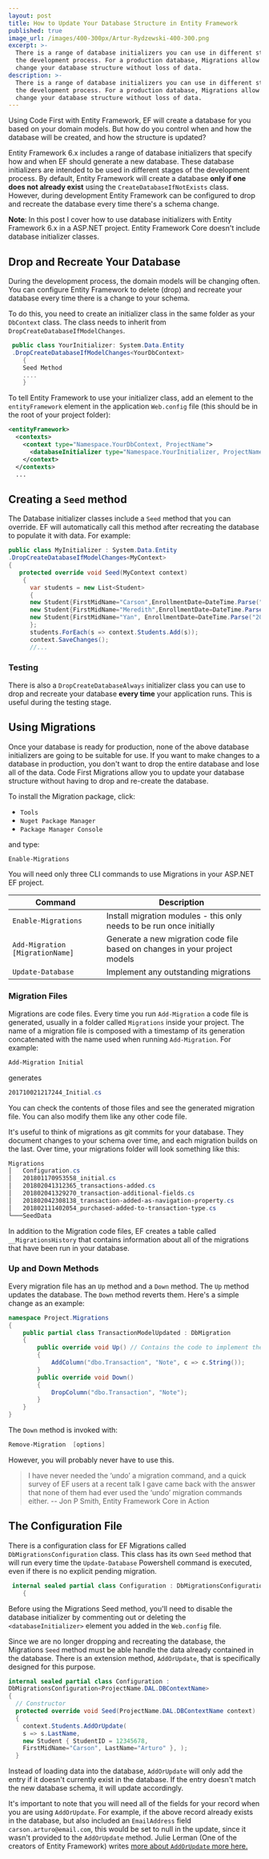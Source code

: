 ```yaml
---
layout: post
title: How to Update Your Database Structure in Entity Framework
published: true
image_url: /images/400-300px/Artur-Rydzewski-400-300.png
excerpt: >-
  There is a range of database initializers you can use in different stages of
  the development process. For a production database, Migrations allow you
  change your database structure without loss of data.
description: >-
  There is a range of database initializers you can use in different stages of
  the development process. For a production database, Migrations allow you
  change your database structure without loss of data.
---
```


Using Code First with Entity Framework, EF will create a database for you based on your domain models. But how do you control when and how the database will be created, and how the structure is updated?

Entity Framework 6.x includes a range of database initializers that specify how and when EF should generate a new database. These database initializers are intended to be used in different stages of the development process. By default, Entity Framework will create a database **only if one does not already exist** using the `CreateDatabaseIfNotExists` class. However, during development Entity Framework can be configured to drop and recreate the database every time there's a schema change.

**Note**: In this post I cover how to use database initializers with Entity Framework 6.x in a ASP.NET project. Entity Framework Core doesn't include database initializer classes.

## Drop and Recreate Your Database

During the development process, the domain models will be changing often. You can configure Entity Framework to delete (drop) and recreate your database every time there is a change to your schema.

To do this, you need to create an initializer class in the same folder as your `DbContext` class.  The class needs to inherit from `DropCreateDatabaseIfModelChanges`.
```csharp
 public class YourInitializer: System.Data.Entity
 .DropCreateDatabaseIfModelChanges<YourDbContext>
    {
    Seed Method
    ....
    }
```
To tell Entity Framework to use your initializer class, add an element to the `entityFramework` element in the application `Web.config` file (this should be in the root of your project folder):
```xml
<entityFramework>
  <contexts>
    <context type="Namespace.YourDbContext, ProjectName">
      <databaseInitializer type="Namespace.YourInitializer, ProjectName" />
    </context>
  </contexts>
  ...
```

## Creating a `Seed` method

The Database initializer classes include a `Seed` method that you can override. EF will automatically call this method after recreating the database to populate it with data. 
For example:

```csharp
public class MyInitializer : System.Data.Entity
.DropCreateDatabaseIfModelChanges<MyContext>
{
   protected override void Seed(MyContext context)
    {
      var students = new List<Student>
      {
      new Student{FirstMidName="Carson",EnrollmentDate=DateTime.Parse("2005-09-01")},
      new Student{FirstMidName="Meredith",EnrollmentDate=DateTime.Parse("2002-09-01")},
      new Student{FirstMidName="Yan", EnrollmentDate=DateTime.Parse("2002-09-01")}
      };
      students.ForEach(s => context.Students.Add(s));
      context.SaveChanges();
      //...
```

### Testing
There is also a `DropCreateDatabaseAlways` initializer class you can use to drop and recreate your database  **every time** your application runs. This is useful during the testing stage.


## Using Migrations


Once your database is ready for production, none of the above database initializers are going to be suitable for use. If you want to make changes to a database in production, you don't want to drop the entire database and lose all of the data. Code First Migrations allow you to update your database structure without having to drop and re-create the database.

To install the Migration package, click: 

 - `Tools` 
 -  `Nuget Package Manager`  
 - `Package Manager Console`

and type:
```powershell
Enable-Migrations
```

You will need only three CLI commands to use Migrations in your ASP.NET EF project.

| Command                         | Description                                                  |
| ---------------- | ----------------------- |
| `Enable-Migrations` | Install migration modules - this only needs to be run once initially |
| `Add-Migration [MigrationName]` | Generate a new migration code file based on changes in your project models |
| `Update-Database` | Implement any outstanding migrations                         |

### Migration Files

Migrations are code files. Every time you run `Add-Migration` a code file is generated, usually in a folder called `Migrations` inside your project. The name of a migration file is composed with a timestamp of its generation concatenated with the name used when running `Add-Migration`. For example:

```powershell
Add-Migration Initial
```
generates
```powershell
201710021217244_Initial.cs
```
You can check the contents of those files and see the generated migration file. You can also modify them like any other code file.

It's useful to think of migrations as git commits for your database. They document changes to your schema over time, and each migration builds on the last. Over time, your migrations folder will look something like this:

```powershell
Migrations
│   Configuration.cs
│   201801170953558_initial.cs
│   201802041312365_transactions-added.cs
│   201802041329270_transaction-additional-fields.cs
│   201802042308138_transaction-added-as-navigation-property.cs
│   201802111402054_purchased-added-to-transaction-type.cs
└───SeedData
```

In addition to the Migration code files, EF creates a table called `__MigrationsHistory` that contains information about all of the migrations that have been run in your database.

### Up and Down Methods

Every migration file has an `Up` method and a `Down` method. The `Up` method updates the database. The `Down` method reverts them. Here's a simple change as an example:


```csharp
namespace Project.Migrations
{
    public partial class TransactionModelUpdated : DbMigration
    {
        public override void Up() // Contains the code to implement the changes
        {
            AddColumn("dbo.Transaction", "Note", c => c.String());
        }   
        public override void Down()
        {
            DropColumn("dbo.Transaction", "Note");
        }
    }
}
```

The `Down` method is invoked with:
```powershell
Remove-Migration  [options]
```
However, you will probably never have to use this.
> I have never needed the ‘undo’ a migration command, and a quick survey of EF users at a recent talk I gave came back with the answer that none of them had ever used the ‘undo’ migration commands either.
> -- Jon P Smith, Entity Framework Core in Action

## The Configuration File

There is a configuration class for EF Migrations called `DbMigrationsConfiguration` class. This class has its own `Seed` method that will run every time the `Update-Database` Powershell command is executed, even if there is no explicit pending migration. 

```csharp
 internal sealed partial class Configuration : DbMigrationsConfiguration<YourDbContext>
    {
```
Before using the Migrations Seed method, you'll need to disable the database initializer by commenting out or deleting the `<databaseInitializer>` element you added in the `Web.config` file.

Since we are no longer dropping and recreating the database, the Migrations `Seed` method must be able handle the data already contained in the database. There is an extension method, `AddOrUpdate`, that is specifically designed for this purpose.

```csharp
internal sealed partial class Configuration :
DbMigrationsConfiguration<ProjectName.DAL.DBContextName>
{
  // Constructor
  protected override void Seed(ProjectName.DAL.DBContextName context)
  {
    context.Students.AddOrUpdate(
    s => s.LastName,
    new Student { StudentID = 12345678,
    FirstMidName="Carson", LastName="Arturo" }, );
  }
```

Instead of loading data into the database, `AddOrUpdate` will only add the entry if it doesn't currently exist in the database. If the entry doesn't match the new database schema, it will update accordingly.

It's important to note that you will need all of the fields for your record when you are using `AddOrUpdate`. For example, if the above record already exists in the database, but also included an `EmailAddress` field `carson.arturo@email.com`, this would be set to null in the update, since it wasn't provided to the `AddOrUpdate` method.
Julie Lerman (One of the creators of Entity Framework) writes [more about `AddOrUpdate` more here.](http://thedatafarm.com/data-access/take-care-with-ef-4-3-addorupdate-method/)



